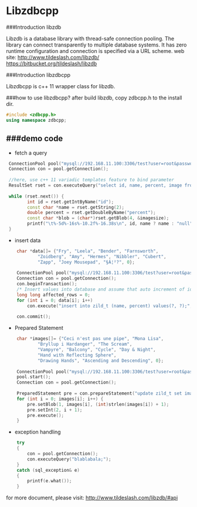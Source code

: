 #                            Libzdbcpp

###Introduction libzdb

 Libzdb is a database library with thread-safe connection pooling. The
 library can connect transparently to multiple database systems. It has
 zero runtime configuration and connection is specified via a URL scheme.
 web site: 
    http://www.tildeslash.com/libzdb/ 
    https://bitbucket.org/tildeslash/libzdb


###Introduction libzdbcpp

 Libzdbcpp is c++ 11 wrapper class for libzdb.
 
 
###how to use libzdbcpp?
 after build libzdb, copy zdbcpp.h to the install dir.
 ```cpp
 #include <zdbcpp.h>
 using namespace zdbcpp;
 ```
 
###demo code
-------------
 
-  fetch a query
```cpp
 ConnectionPool pool("mysql://192.168.11.100:3306/test?user=root&password=dba");
 Connection con = pool.getConnection();
 
 //here, use c++ 11 variadic templates feature to bind parameter 
 ResultSet rset = con.executeQuery("select id, name, percent, image from zild_t where id < ? order by id;", 100);
 
 while (rset.next()) {
		int id = rset.getIntByName("id");
		const char *name = rset.getString(2);
		double percent = rset.getDoubleByName("percent");
		const char *blob = (char*)rset.getBlob(4, &imagesize);
		printf("\t%-5d%-16s%-10.2f%-16.38s\n", id, name ? name : "null", percent, imagesize ? blob : "");
 }
```
 
- insert data
```cpp
    char *data[]= {"Fry", "Leela", "Bender", "Farnsworth",
            "Zoidberg", "Amy", "Hermes", "Nibbler", "Cubert",
            "Zapp", "Joey Mousepad", "§Á¦²?", 0}; 
    
    ConnectionPool pool("mysql://192.168.11.100:3306/test?user=root&password=dba");
    Connection con = pool.getConnection();
    con.beginTransaction();
    /* Insert values into database and assume that auto increment of id works */
    long long affected_rows = 0;
    for (int i = 0; data[i]; i++)
		con.execute("insert into zild_t (name, percent) values(?, ?);", data[i], i + 1 );   
		
    con.commit();
```    
    
-  Prepared Statement
```cpp 
    char *images[]= {"Ceci n'est pas une pipe", "Mona Lisa",
            "Bryllup i Hardanger", "The Scream",
            "Vampyre", "Balcony", "Cycle", "Day & Night", 
            "Hand with Reflecting Sphere",
            "Drawing Hands", "Ascending and Descending", 0}; 
            
    ConnectionPool pool("mysql://192.168.11.100:3306/test?user=root&password=dba");
    pool.start();
    Connection con = pool.getConnection();
    
    PreparedStatement pre = con.prepareStatement("update zild_t set image=? where id=?;");
    for (int i = 0; images[i]; i++) {
        pre.setBlob(1, images[i], (int)strlen(images[i]) + 1);
        pre.setInt(2, i + 1);
        pre.execute();
    }
```    
    
- exception handling
```cpp 
    try
    {
        con = pool.getConnection();
        con.executeQuery("blablabala;");
    }
    catch (sql_exception& e)
    {
        printf(e.what());
    }
```

 for more document, please visit: 
 http://www.tildeslash.com/libzdb/#api

